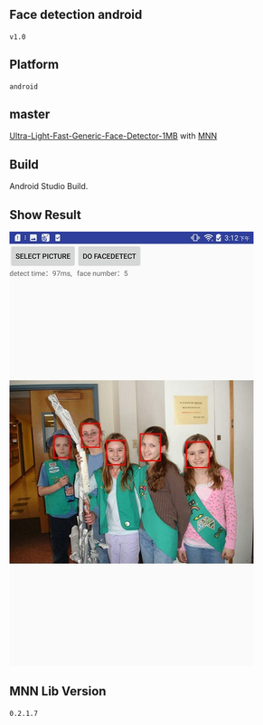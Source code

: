 ## Face detection android
    v1.0
## Platform 
    android
## master
[Ultra-Light-Fast-Generic-Face-Detector-1MB](https://github.com/Linzaer/Ultra-Light-Fast-Generic-Face-Detector-1MB) with [MNN](https://github.com/alibaba/MNN)

## Build
Android Studio Build.

## Show Result
![](res_img/result.jpg)

## MNN Lib Version 
    0.2.1.7
